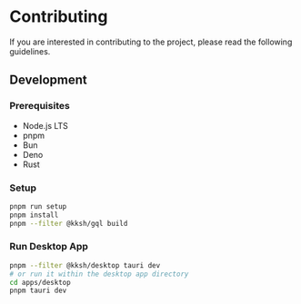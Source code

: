 # Contributing

If you are interested in contributing to the project, please read the following guidelines.

## Development

### Prerequisites

- Node.js LTS
- pnpm
- Bun
- Deno
- Rust

### Setup

```bash
pnpm run setup
pnpm install
pnpm --filter @kksh/gql build
```

### Run Desktop App

```bash
pnpm --filter @kksh/desktop tauri dev
# or run it within the desktop app directory
cd apps/desktop
pnpm tauri dev
```
